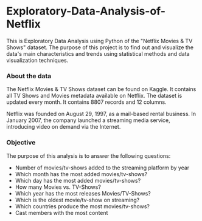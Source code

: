 # Exploratory-Data-Analysis-of-Netflix

This is Exploratory Data Analysis using Python of the "Netflix Movies &amp; TV Shows" dataset. The purpose of this project is to find out and visualize the data's main characteristics and trends using statistical methods and data visualization techniques.
### About the data
The Netflix Movies & TV Shows dataset can be found on Kaggle. It contains all TV Shows and Movies metadata available on Netflix. The dataset is updated every month. It contains 8807 records and 12 columns.

Netflix was founded on August 29, 1997, as a mail-based rental business. In January 2007, the company launched a streaming media service, introducing video on demand via the Internet.

### Objective
The purpose of this analysis is to answer the following questions:

- Number of movies/tv-shows added to the streaming platform by year
- Which month has the most added movies/tv-shows?
- Which day has the most added movies/tv-shows?
- How many Movies vs. TV-Shows?
- Which year has the most releases Movies/TV-Shows?
- Which is the oldest movie/tv-show on streaming?
- Which countries produce the most movies/tv-shows?
- Cast members with the most content
